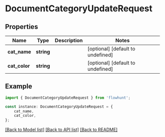 # DocumentCategoryUpdateRequest


## Properties

Name | Type | Description | Notes
------------ | ------------- | ------------- | -------------
**cat_name** | **string** |  | [optional] [default to undefined]
**cat_color** | **string** |  | [optional] [default to undefined]

## Example

```typescript
import { DocumentCategoryUpdateRequest } from 'flowhunt';

const instance: DocumentCategoryUpdateRequest = {
    cat_name,
    cat_color,
};
```

[[Back to Model list]](../README.md#documentation-for-models) [[Back to API list]](../README.md#documentation-for-api-endpoints) [[Back to README]](../README.md)
